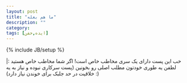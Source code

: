 ```yaml
---
layout: post
title: "ما هم بعله"
description: ""
category: 
tags: [ایده‌,خفن]
---
```

{% include JB/setup %}

<p>
خب این پست دارای یک سری مخاطب خاص است! اگر شما مخاطب خاص هستید :| لطفن یه طوری خودتون مطلب اصلی رو بخونین (پست سرکاری نبوده و نیاز به یه خلاقیت در حد جلبک برای خوندن نیاز دارد) :) 
</p> 

<!-- سلام ! اگر دارید این متن رو میخونید می‌تونید همین الان یا هر وقت خواستید بیاین پیش من و مهمونتون کنم. مهلت اونم بیست و هفت شهریور می‌باشد ... با تشکر -->
